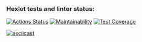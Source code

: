### Hexlet tests and linter status:
[![Actions Status](https://github.com/KaatiPuola/python-project-50/actions/workflows/hexlet-check.yml/badge.svg)](https://github.com/KaatiPuola/python-project-50/actions)
[![Maintainability](https://api.codeclimate.com/v1/badges/5bc1514eac681d1b4e47/maintainability)](https://codeclimate.com/github/KaatiPuola/python-project-50/maintainability)
[![Test Coverage](https://api.codeclimate.com/v1/badges/5bc1514eac681d1b4e47/test_coverage)](https://codeclimate.com/github/KaatiPuola/python-project-50/test_coverage)


[![asciicast](https://asciinema.org/a/LwvlrLLdjlSdmBpnRLTBVImVe.svg)](https://asciinema.org/a/LwvlrLLdjlSdmBpnRLTBVImVe)
